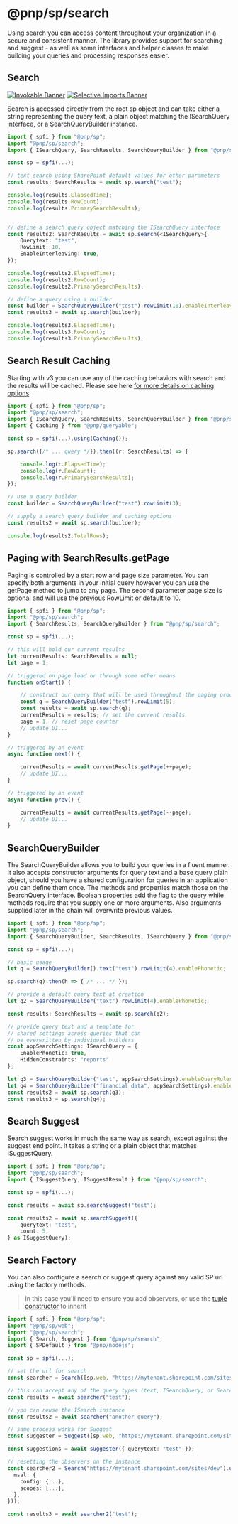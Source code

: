 # @pnp/sp/search

Using search you can access content throughout your organization in a secure and consistent manner. The library provides support for searching and suggest - as well as some interfaces and helper classes to make building your queries and processing responses easier.

## Search

[![Invokable Banner](https://img.shields.io/badge/Invokable-informational.svg)](../concepts/invokable.md) [![Selective Imports Banner](https://img.shields.io/badge/Selective%20Imports-informational.svg)](../concepts/selective-imports.md)  

Search is accessed directly from the root sp object and can take either a string representing the query text, a plain object matching the ISearchQuery interface, or a SearchQueryBuilder instance.

```TypeScript
import { spfi } from "@pnp/sp";
import "@pnp/sp/search";
import { ISearchQuery, SearchResults, SearchQueryBuilder } from "@pnp/sp/search";

const sp = spfi(...);

// text search using SharePoint default values for other parameters
const results: SearchResults = await sp.search("test");

console.log(results.ElapsedTime);
console.log(results.RowCount);
console.log(results.PrimarySearchResults);


// define a search query object matching the ISearchQuery interface
const results2: SearchResults = await sp.search(<ISearchQuery>{
    Querytext: "test",
    RowLimit: 10,
    EnableInterleaving: true,
});

console.log(results2.ElapsedTime);
console.log(results2.RowCount);
console.log(results2.PrimarySearchResults);

// define a query using a builder
const builder = SearchQueryBuilder("test").rowLimit(10).enableInterleaving.enableQueryRules.processPersonalFavorites;
const results3 = await sp.search(builder);

console.log(results3.ElapsedTime);
console.log(results3.RowCount);
console.log(results3.PrimarySearchResults);
```

## Search Result Caching

Starting with v3 you can use any of the caching behaviors with search and the results will be cached. Please see here [for more details on caching options](https://pnp.github.io/pnpjs/queryable/behaviors/#caching).

```TypeScript
import { spfi } from "@pnp/sp";
import "@pnp/sp/search";
import { ISearchQuery, SearchResults, SearchQueryBuilder } from "@pnp/sp/search";
import { Caching } from "@pnp/queryable";

const sp = spfi(...).using(Caching());

sp.search({/* ... query */}).then((r: SearchResults) => {

    console.log(r.ElapsedTime);
    console.log(r.RowCount);
    console.log(r.PrimarySearchResults);
});

// use a query builder
const builder = SearchQueryBuilder("test").rowLimit(3);

// supply a search query builder and caching options
const results2 = await sp.search(builder);

console.log(results2.TotalRows);
```

## Paging with SearchResults.getPage

Paging is controlled by a start row and page size parameter. You can specify both arguments in your initial query however you can use the getPage method to jump to any page. The second parameter page size is optional and will use the previous RowLimit or default to 10.

```TypeScript
import { spfi } from "@pnp/sp";
import "@pnp/sp/search";
import { SearchResults, SearchQueryBuilder } from "@pnp/sp/search";

const sp = spfi(...);

// this will hold our current results
let currentResults: SearchResults = null;
let page = 1;

// triggered on page load or through some other means
function onStart() {

    // construct our query that will be used throughout the paging process, likely from user input
    const q = SearchQueryBuilder("test").rowLimit(5);
    const results = await sp.search(q);
    currentResults = results; // set the current results
    page = 1; // reset page counter
    // update UI...
}

// triggered by an event
async function next() {

    currentResults = await currentResults.getPage(++page);
    // update UI...
}

// triggered by an event
async function prev() {

    currentResults = await currentResults.getPage(--page);
    // update UI...
}
```

## SearchQueryBuilder

The SearchQueryBuilder allows you to build your queries in a fluent manner. It also accepts constructor arguments for query text and a base query plain object, should you have a shared configuration for queries in an application you can define them once. The methods and properties match those on the SearchQuery interface. Boolean properties add the flag to the query while methods require that you supply one or more arguments. Also arguments supplied later in the chain will overwrite previous values.

```TypeScript
import { spfi } from "@pnp/sp";
import "@pnp/sp/search";
import { SearchQueryBuilder, SearchResults, ISearchQuery } from "@pnp/sp/search";

const sp = spfi(...);

// basic usage
let q = SearchQueryBuilder().text("test").rowLimit(4).enablePhonetic;

sp.search(q).then(h => { /* ... */ });

// provide a default query text at creation
let q2 = SearchQueryBuilder("text").rowLimit(4).enablePhonetic;

const results: SearchResults = await sp.search(q2);

// provide query text and a template for
// shared settings across queries that can
// be overwritten by individual builders
const appSearchSettings: ISearchQuery = {
    EnablePhonetic: true,
    HiddenConstraints: "reports"
};

let q3 = SearchQueryBuilder("test", appSearchSettings).enableQueryRules;
let q4 = SearchQueryBuilder("financial data", appSearchSettings).enableSorting.enableStemming;
const results2 = await sp.search(q3);
const results3 = sp.search(q4);
```

## Search Suggest

Search suggest works in much the same way as search, except against the suggest end point. It takes a string or a plain object that matches ISuggestQuery.

```TypeScript
import { spfi } from "@pnp/sp";
import "@pnp/sp/search";
import { ISuggestQuery, ISuggestResult } from "@pnp/sp/search";

const sp = spfi(...);

const results = await sp.searchSuggest("test");

const results2 = await sp.searchSuggest({
    querytext: "test",
    count: 5,
} as ISuggestQuery);
```

## Search Factory

You can also configure a search or suggest query against any valid SP url using the factory methods.

> In this case you'll need to ensure you add observers, or use the [tuple constructor](../queryable/queryable.md/#queryable-constructor) to inherit

```TypeScript
import { spfi } from "@pnp/sp";
import "@pnp/sp/web";
import "@pnp/sp/search";
import { Search, Suggest } from "@pnp/sp/search";
import { SPDefault } from "@pnp/nodejs";

const sp = spfi(...);

// set the url for search
const searcher = Search([sp.web, "https://mytenant.sharepoint.com/sites/dev"]);

// this can accept any of the query types (text, ISearchQuery, or SearchQueryBuilder)
const results = await searcher("test");

// you can reuse the ISearch instance
const results2 = await searcher("another query");

// same process works for Suggest
const suggester = Suggest([sp.web, "https://mytenant.sharepoint.com/sites/dev"]);

const suggestions = await suggester({ querytext: "test" });

// resetting the observers on the instance
const searcher2 = Search("https://mytenant.sharepoint.com/sites/dev").using(SPDefault({
  msal: {
    config: {...},
    scopes: [...],
  },
}));

const results3 = await searcher2("test");
```
